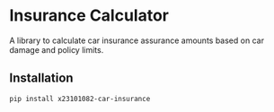 # Insurance Calculator

A library to calculate car insurance assurance amounts based on car damage and policy limits.

## Installation

```bash
pip install x23101082-car-insurance

